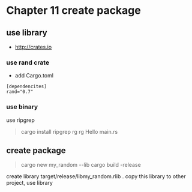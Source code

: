 # Chapter 11 create package

## use library

* http://crates.io


### use rand crate

* add Cargo.toml

```
[dependencites]
rand="0.7"
```

### use binary

use ripgrep 

> cargo install ripgrep
> rg 
> rg Hello main.rs


## create package

> cargo new my_random --lib
> cargo build -release

create library target/release/libmy_random.rlib .
copy this library to other project, use library


